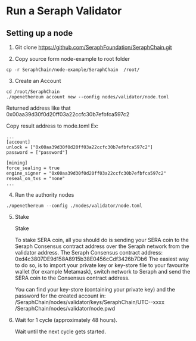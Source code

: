 # Run a Seraph Validator
## Setting up a node
1. Git clone https://github.com/SeraphFoundation/SeraphChain.git

2. Copy source form node-example to root folder
```
cp -r SeraphChain/node-example/SeraphChain  /root/
```
3. Create an Account

```
cd /root/SeraphChain
./openethereum account new --config nodes/validator/node.toml
```
Returned address like that 0x00aa39d30f0d20ff03a22ccfc30b7efbfca597c2

Copy result address to mode.toml
Ex:
```
...
[account]
unlock = ["0x00aa39d30f0d20ff03a22ccfc30b7efbfca597c2"]
password = ["password"]

[mining]
force_sealing = true
engine_signer = "0x00aa39d30f0d20ff03a22ccfc30b7efbfca597c2"
reseal_on_txs = "none"
...
```
4. Run the authority nodes
```
./openethereum --config ./nodes/validator/node.toml

```
5. Stake

    Stake

    To stake SERA coin, all you should do is sending your SERA coin to the Seraph Consensus contract address over the Seraph network from the validator address.
    The Seraph Consensus contract address: 0xd4c3807DE9d158A8915b38E0456cCdf3426b7Db6
    The easiest way to do so, is to import your private key or key-store file to your favourite wallet (for example Metamask), switch network to Seraph and send the SERA coin to the Consensus contract address.

    You can find your key-store (containing your private key) and the password for the created account in:
    /SeraphChain/nodes/validator/keys/SeraphChain/UTC--xxxx
    /SeraphChain/nodes/validator/node.pwd

6. Wait for 1 cycle (approximately 48 hours).

    Wait until the next cycle gets started.
